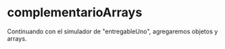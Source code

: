 # complementarioArrays
Continuando con el simulador de "entregableUno", agregaremos objetos y arrays.
